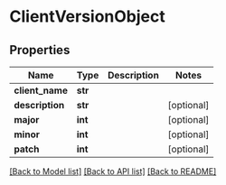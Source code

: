 # ClientVersionObject

## Properties
Name | Type | Description | Notes
------------ | ------------- | ------------- | -------------
**client_name** | **str** |  | 
**description** | **str** |  | [optional] 
**major** | **int** |  | [optional] 
**minor** | **int** |  | [optional] 
**patch** | **int** |  | [optional] 

[[Back to Model list]](../README.md#documentation-for-models) [[Back to API list]](../README.md#documentation-for-api-endpoints) [[Back to README]](../README.md)



